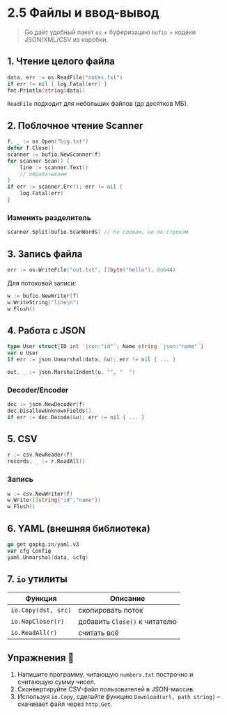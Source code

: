 # 2.5 Файлы и ввод-вывод

> Go даёт удобный пакет `os` + буферизацию `bufio` + кодеки JSON/XML/CSV из коробки.

## 1. Чтение целого файла
```go
data, err := os.ReadFile("notes.txt")
if err != nil { log.Fatal(err) }
fmt.Println(string(data))
```
`ReadFile` подходит для небольших файлов (до десятков МБ).

## 2. Поблочное чтение Scanner
```go
f, _ := os.Open("big.txt")
defer f.Close()
scanner := bufio.NewScanner(f)
for scanner.Scan() {
    line := scanner.Text()
    // обрабатываем
}
if err := scanner.Err(); err != nil {
    log.Fatal(err)
}
```
### Изменить разделитель
```go
scanner.Split(bufio.ScanWords) // по словам, не по строкам
```

## 3. Запись файла
```go
err := os.WriteFile("out.txt", []byte("hello"), 0o644)
```
Для потоковой записи:
```go
w := bufio.NewWriter(f)
w.WriteString("line\n")
w.Flush()
```

## 4. Работа с JSON
```go
type User struct{ID int `json:"id"`; Name string `json:"name"`}
var u User
if err := json.Unmarshal(data, &u); err != nil { ... }

out, _ := json.MarshalIndent(u, "", "  ")
```
### Decoder/Encoder
```go
dec := json.NewDecoder(f)
dec.DisallowUnknownFields()
if err := dec.Decode(&u); err != nil { ... }
```

## 5. CSV
```go
r := csv.NewReader(f)
records, _ := r.ReadAll()
```
### Запись
```go
w := csv.NewWriter(f)
w.Write([]string{"id","name"})
w.Flush()
```

## 6. YAML (внешняя библиотека)
```go
go get gopkg.in/yaml.v3
var cfg Config
yaml.Unmarshal(data, &cfg)
```

## 7. `io` утилиты
| Функция | Описание |
|---------|----------|
| `io.Copy(dst, src)` | скопировать поток |
| `io.NopCloser(r)`   | добавить `Close()` к читателю |
| `io.ReadAll(r)`     | считать всё |

## Упражнения 📝
1. Напишите программу, читающую `numbers.txt` построчно и считающую сумму чисел.  
2. Сконвертируйте CSV-файл пользователей в JSON-массив.  
3. Используя `io.Copy`, сделайте функцию `Download(url, path string)` – скачивает файл через `http.Get`.
